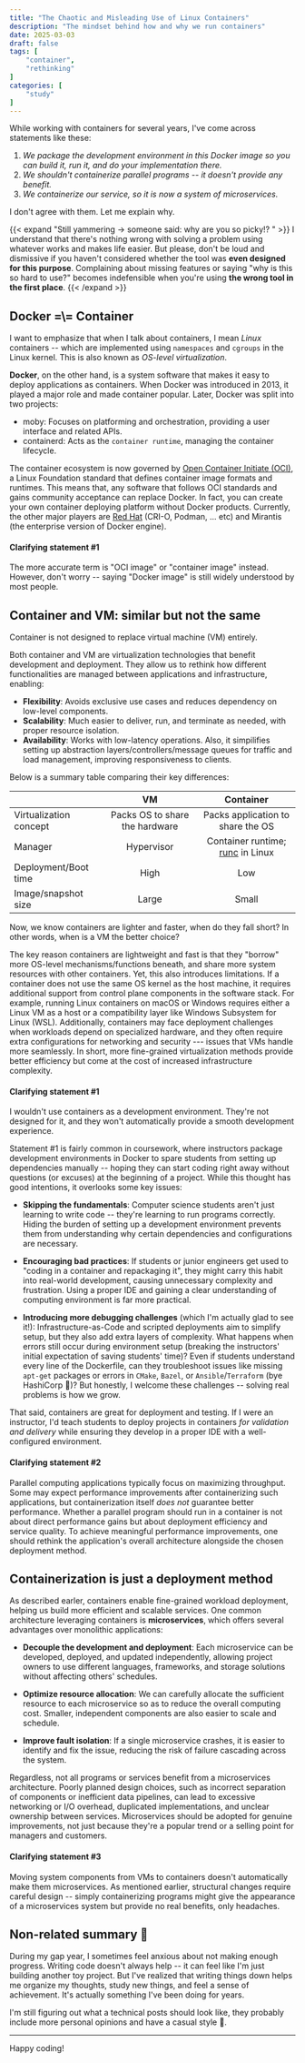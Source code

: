 ```yaml
---
title: "The Chaotic and Misleading Use of Linux Containers"
description: "The mindset behind how and why we run containers"
date: 2025-03-03
draft: false
tags: [
    "container",
    "rethinking"
]
categories: [
    "study"
]
---
```


While working with containers for several years, I've come across statements like these:

1. *We package the development environment in this Docker image so you can build it, run it, and do your implementation there.*
2. *We shouldn't containerize parallel programs -- it doesn't provide any benefit.*
3. *We containerize our service, so it is now a system of microservices.*

I don't agree with them. Let me explain why. 

{{< expand "Still yammering -> someone said: why are you so picky!? " >}}
I understand that there's nothing wrong with solving a problem using whatever works and makes life easier. 
But please, don't be loud and dismissive if you haven't considered 
whether the tool was **even designed for this purpose**. 
Complaining about missing features or saying "why is this so hard to use?" 
becomes indefensible when you're using **the wrong tool in the first place**.
{{< /expand >}}

## Docker =\\= Container

I want to emphasize that when I talk about containers, 
I mean *Linux* containers -- which are implemented using `namespaces` and `cgroups` in the Linux kernel. 
This is also known as *OS-level virtualization*.

**Docker**, on the other hand, is a system software that makes it easy to deploy applications as containers. 
When Docker was introduced in 2013, it played a major role and made container popular. 
Later, Docker was split into two projects:
* moby: Focuses on platforming and orchestration, providing a user interface and related APIs.
* containerd: Acts as the `container runtime`, managing the container lifecycle.

The container ecosystem is now governed by [Open Container Initiate (OCI)](https://opencontainers.org), 
a Linux Foundation standard that defines container image formats and runtimes. 
This means that, any software that follows OCI standards and gains community acceptance can replace Docker.
In fact, you can create your own container deploying platform without Docker products.
Currently, the other major players are [Red Hat](https://github.com/containers) (CRI-O, Podman, ... etc) and
Mirantis (the enterprise version of Docker engine).

#### Clarifying statement #1

The more accurate term is "OCI image" or "container image" instead. 
However, don't worry -- saying "Docker image" is still widely understood by most people.

## Container and VM: similar but not the same

Container is not designed to replace virtual machine (VM) entirely.
 
Both container and VM are virtualization technologies that
benefit development and deployment.
They allow us to rethink how different functionalities are managed between 
applications and infrastructure, enabling:
* **Flexibility**: Avoids exclusive use cases and reduces dependency on low-level components.
* **Scalability**: Much easier to deliver, run, and terminate as needed, with proper resource isolation.
* **Availability**: Works with low-latency operations. 
Also, it simpilifies setting up abstraction layers/controllers/message queues for traffic and load management, 
improving responsiveness to clients.

Below is a summary table comparing their key differences:

| | **VM** | **Container** |
|:----|:----:|:----:| 
|Virtualization concept| Packs OS to share the hardware | Packs application to share the OS |
|Manager | Hypervisor | Container runtime; [runc](https://github.com/opencontainers/runc) in Linux|
|Deployment/Boot time| High | Low |
|Image/snapshot size | Large | Small |

Now, we know containers are lighter and faster, 
when do they fall short? In other words, when is a VM the better choice?

The key reason containers are lightweight and fast is that 
they "borrow" more OS-level mechanisms/functions beneath, and share more system resources with other containers. 
Yet, this also introduces limitations. 
If a container does not use the same OS kernel as the host machine, 
it requires additional support from control plane components in the software stack.
For example, running Linux containers on macOS or Windows requires 
either a Linux VM as a host or a compatibility layer like Windows Subsystem for Linux (WSL). 
Additionally, containers may face deployment challenges when workloads depend on specialized hardware, 
and they often require extra configurations for networking and security --- issues that VMs handle more seamlessly.
In short, more fine-grained virtualization methods provide better efficiency 
but come at the cost of increased infrastructure complexity.

#### Clarifying statement #1

I wouldn't use containers as a development environment. 
They're not designed for it, and they won't automatically provide a smooth development experience.

Statement #1 is fairly common in coursework, 
where instructors package development environments in Docker to spare students from setting up dependencies 
manually -- hoping they can start coding right away without questions (or excuses) at the beginning of a project.
While this thought has good intentions, it overlooks some key issues:

* **Skipping the fundamentals**: 
Computer science students aren't just learning to write code -- 
they're learning to run programs correctly. 
Hiding the burden of setting up a development environment prevents them 
from understanding why certain dependencies and configurations are necessary.

* **Encouraging bad practices**: 
If students or junior engineers get used to "coding in a container and repackaging it", 
they might carry this habit into real-world development, causing unnecessary complexity and frustration. 
Using a proper IDE and gaining a clear understanding of computing environment is far more practical.

* **Introducing more debugging challenges** (which I'm actually glad to see it!): 
Infrastructure-as-Code and scripted deployments aim to simplify setup, 
but they also add extra layers of complexity. 
What happens when errors still occur during environment setup 
(breaking the instructors' initial expectation of saving students' time)?
Even if students understand every line of the Dockerfile, 
can they troubleshoot issues like missing `apt-get` packages or errors in 
`CMake`, `Bazel`, or `Ansible`/`Terraform` (bye HashiCorp 🥲)? 
But honestly, I welcome these challenges -- solving real problems is how we grow.

That said, containers are great for deployment and testing. 
If I were an instructor, I'd teach students to deploy projects in containers 
*for validation and delivery*
while ensuring they develop in a proper IDE with a well-configured environment.

#### Clarifying statement #2

Parallel computing applications typically focus on maximizing throughput. 
Some may expect performance improvements after containerizing such applications, 
but containerization itself *does not* guarantee better performance. 
Whether a parallel program should run in a container is not about direct performance gains 
but about deployment efficiency and service quality. 
To achieve meaningful performance improvements, 
one should rethink the application's overall architecture alongside the chosen deployment method.


## Containerization is just a deployment method

As described earler, containers enable fine-grained workload deployment,
helping us build more efficient and scalable services.
One common architecture leveraging containers is **microservices**,
which offers several advantages over monolithic applications: 

* **Decouple the development and deployment**: 
Each microservice can be developed, deployed, and updated independently, 
allowing project owners to use different languages, frameworks, and storage solutions 
without affecting others' schedules.

* **Optimize resource allocation**: 
We can carefully allocate the sufficient resource to each microservice so as to
reduce the overall computing cost. 
Smaller, independent components are also easier to scale and schedule.

* **Improve fault isolation**: 
If a single microservice crashes, 
it is easier to identify and fix the issue, reducing the risk of failure cascading across the system.

Regardless, not all programs or services benefit from a microservices architecture. 
Poorly planned design choices, 
such as incorrect separation of components or inefficient data pipelines, 
can lead to excessive networking or I/O overhead, duplicated implementations, 
and unclear ownership between services. 
Microservices should be adopted for genuine improvements, 
not just because they're a popular trend or a selling point for managers and customers.

#### Clarifying statement #3

Moving system components from VMs to containers doesn't automatically make them microservices. 
As mentioned earlier, structural changes require careful design -- 
simply containerizing programs might give the appearance of a microservices system 
but provide no real benefits, only headaches.


## Non-related summary 🤪 

During my gap year, I sometimes feel anxious about not making enough progress.
Writing code doesn't always help -- it can feel like I'm just building another toy project.
But I've realized that writing things down helps me organize my thoughts, study new things, 
and feel a sense of achievement. 
It's actually something I've been doing for years.

I'm still figuring out what a technical posts should look like, 
they probably include more personal opinions and have a casual style 🤔.

---

Happy coding!
